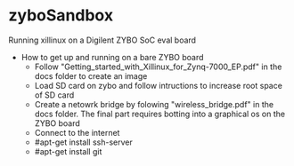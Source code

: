 # zyboSandbox
Running xillinux on a Digilent ZYBO SoC eval board

 - How to get up and running on a bare ZYBO board
   * Follow "Getting_started_with_Xillinux_for_Zynq-7000_EP.pdf" in the docs folder to create an image
   * Load SD card on zybo and follow intructions to increase root space of SD card
   * Create a netowrk bridge by folowing "wireless_bridge.pdf" in the docs folder. The final part requires botting into a graphical os on the ZYBO board
   * Connect to the internet
   * #apt-get install ssh-server
   * #apt-get install git
